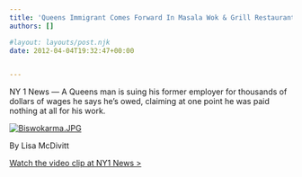 ```yaml
---
title: 'Queens Immigrant Comes Forward In Masala Wok & Grill Restaurant Wage Suit'
authors: []

#layout: layouts/post.njk
date: 2012-04-04T19:32:47+00:00


---
```


NY 1 News — A Queens man is suing his former employer for thousands of dollars of wages he says he’s owed, claiming at one point he was paid nothing at all for his work.

[![Biswokarma.JPG](/uploads/Biswokarma-thumb-400x224-458.jpg)][1]

By Lisa McDivitt

[Watch the video clip at NY1 News >][1]

[1]: https://www.ny1.com/content/158719/queens-immigrant-comes-forward-in-restaurant-wage-suit
